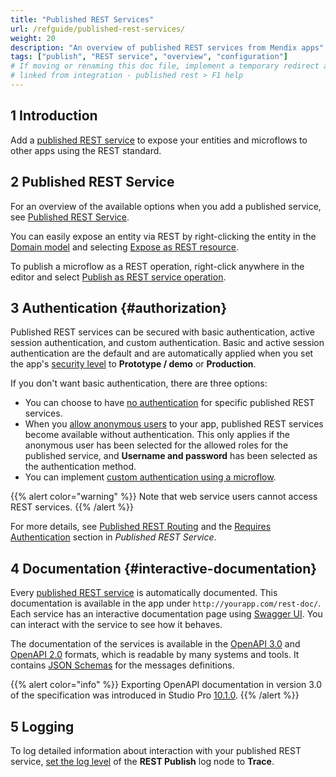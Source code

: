 ```yaml
---
title: "Published REST Services"
url: /refguide/published-rest-services/
weight: 20
description: "An overview of published REST services from Mendix apps"
tags: ["publish", "REST service", "overview", "configuration"]
# If moving or renaming this doc file, implement a temporary redirect and let the respective team know they should update the URL in the product. See Mapping to Products for more details.
# linked from integration - published rest > F1 help
---
```


## 1 Introduction

Add a [published REST service](/refguide/published-rest-service/) to expose your entities and microflows to other apps using the REST standard.

## 2 Published REST Service

For an overview of the available options when you add a published service, see [Published REST Service](/refguide/published-rest-service/).

You can easily expose an entity via REST by right-clicking the entity in the [Domain model](/refguide/domain-model/) and selecting [Expose as REST resource](/refguide/generate-rest-resource/).

To publish a microflow as a REST operation, right-click anywhere in the editor and select [Publish as REST service operation](/refguide/publish-microflow-as-rest-operation/).

## 3 Authentication {#authorization}

Published REST services can be secured with basic authentication, active session authentication, and custom authentication. Basic and active session authentication are the default and are automatically applied when you set the app's [security level](/refguide/app-security/) to **Prototype / demo**  or **Production**.

If you don't want basic authentication, there are three options:

* You can choose to have [no authentication](/refguide/published-rest-service/#authentication) for specific published REST services.
* When you [allow anonymous users](/refguide/app-security/#anonymous-users) to your app, published REST services become available without authentication. This only applies if the anonymous user has been selected for the allowed roles for the published service, and **Username and password** has been selected as the authentication method.
* You can implement [custom authentication using a microflow](/refguide/published-rest-service/#authentication-microflow).

{{% alert color="warning" %}}
Note that web service users cannot access REST services.
{{% /alert %}}

For more details, see [Published REST Routing](/refguide/published-rest-routing/) and the [Requires Authentication](/refguide/published-rest-service/#authentication) section in *Published REST Service*.

## 4 Documentation {#interactive-documentation}

Every [published REST service](/refguide/published-rest-service/) is automatically documented. This documentation is available in the app under `http://yourapp.com/rest-doc/`. Each service has an interactive documentation page using [Swagger UI](https://swagger.io/swagger-ui/). You can interact with the service to see how it behaves.

The documentation of the services is available in the [OpenAPI 3.0](/refguide/open-api/) and [OpenAPI 2.0](/refguide/open-api-2/) formats, which is readable by many systems and tools. It contains [JSON Schemas](/refguide/published-rest-service-json-schema/) for the messages definitions.

{{% alert color="info" %}}
Exporting OpenAPI documentation in version 3.0 of the specification was introduced in Studio Pro [10.1.0](/releasenotes/studio-pro/10.1/).
{{% /alert %}}

## 5 Logging

To log detailed information about interaction with your published REST service, [set the log level](/refguide/logging/) of the **REST Publish** log node to **Trace**.
